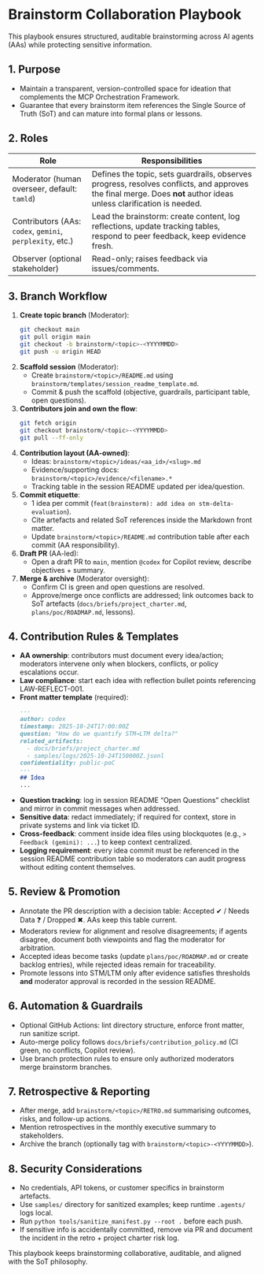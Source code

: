 # Brainstorm Collaboration Playbook

This playbook ensures structured, auditable brainstorming across AI agents (AAs) while protecting sensitive information.

## 1. Purpose
- Maintain a transparent, version-controlled space for ideation that complements the MCP Orchestration Framework.
- Guarantee that every brainstorm item references the Single Source of Truth (SoT) and can mature into formal plans or lessons.

## 2. Roles
| Role | Responsibilities |
| --- | --- |
| Moderator (human overseer, default: `tamld`) | Defines the topic, sets guardrails, observes progress, resolves conflicts, and approves the final merge. Does **not** author ideas unless clarification is needed. |
| Contributors (AAs: `codex`, `gemini`, `perplexity`, etc.) | Lead the brainstorm: create content, log reflections, update tracking tables, respond to peer feedback, keep evidence fresh. |
| Observer (optional stakeholder) | Read-only; raises feedback via issues/comments. |

## 3. Branch Workflow
1. **Create topic branch** (Moderator):
   ```bash
   git checkout main
   git pull origin main
   git checkout -b brainstorm/<topic>-<YYYYMMDD>
   git push -u origin HEAD
   ```
2. **Scaffold session** (Moderator):
   - Create `brainstorm/<topic>/README.md` using `brainstorm/templates/session_readme_template.md`.
   - Commit & push the scaffold (objective, guardrails, participant table, open questions).
3. **Contributors join and own the flow**:
   ```bash
   git fetch origin
   git checkout brainstorm/<topic>-<YYYYMMDD>
   git pull --ff-only
   ```
4. **Contribution layout (AA-owned)**:
   - Ideas: `brainstorm/<topic>/ideas/<aa_id>/<slug>.md`
   - Evidence/supporting docs: `brainstorm/<topic>/evidence/<filename>.*`
   - Tracking table in the session README updated per idea/question.
5. **Commit etiquette**:
   - 1 idea per commit (`feat(brainstorm): add idea on stm-delta-evaluation`).
   - Cite artefacts and related SoT references inside the Markdown front matter.
   - Update `brainstorm/<topic>/README.md` contribution table after each commit (AA responsibility).
6. **Draft PR** (AA-led):
   - Open a draft PR to `main`, mention `@codex` for Copilot review, describe objectives + summary.
7. **Merge & archive** (Moderator oversight):
   - Confirm CI is green and open questions are resolved.
   - Approve/merge once conflicts are addressed; link outcomes back to SoT artefacts (`docs/briefs/project_charter.md`, `plans/poc/ROADMAP.md`, lessons).

## 4. Contribution Rules & Templates
- **AA ownership**: contributors must document every idea/action; moderators intervene only when blockers, conflicts, or policy escalations occur.
- **Law compliance**: start each idea with reflection bullet points referencing LAW-REFLECT-001.
- **Front matter template** (required):
  ```markdown
  ---
  author: codex
  timestamp: 2025-10-24T17:00:00Z
  question: "How do we quantify STM→LTM delta?"
  related_artifacts:
    - docs/briefs/project_charter.md
    - samples/logs/2025-10-24T150000Z.jsonl
  confidentiality: public-poC
  ---
  ## Idea
  ...
  ```
- **Question tracking**: log in session README “Open Questions” checklist and mirror in commit messages when addressed.
- **Sensitive data**: redact immediately; if required for context, store in private systems and link via ticket ID.
- **Cross-feedback**: comment inside idea files using blockquotes (e.g., `> Feedback (gemini): ...`) to keep context centralized.
- **Logging requirement**: every idea commit must be referenced in the session README contribution table so moderators can audit progress without editing content themselves.

## 5. Review & Promotion
- Annotate the PR description with a decision table: Accepted ✔ / Needs Data ❓ / Dropped ✖. AAs keep this table current.
- Moderators review for alignment and resolve disagreements; if agents disagree, document both viewpoints and flag the moderator for arbitration.
- Accepted ideas become tasks (update `plans/poc/ROADMAP.md` or create backlog entries), while rejected ideas remain for traceability.
- Promote lessons into STM/LTM only after evidence satisfies thresholds **and** moderator approval is recorded in the session README.

## 6. Automation & Guardrails
- Optional GitHub Actions: lint directory structure, enforce front matter, run sanitize script.
- Auto-merge policy follows `docs/briefs/contribution_policy.md` (CI green, no conflicts, Copilot review).
- Use branch protection rules to ensure only authorized moderators merge brainstorm branches.

## 7. Retrospective & Reporting
- After merge, add `brainstorm/<topic>/RETRO.md` summarising outcomes, risks, and follow-up actions.
- Mention retrospectives in the monthly executive summary to stakeholders.
- Archive the branch (optionally tag with `brainstorm/<topic>-<YYYYMMDD>`).

## 8. Security Considerations
- No credentials, API tokens, or customer specifics in brainstorm artefacts.
- Use `samples/` directory for sanitized examples; keep runtime `.agents/` logs local.
- Run `python tools/sanitize_manifest.py --root .` before each push.
- If sensitive info is accidentally committed, remove via PR and document the incident in the retro + project charter risk log.

This playbook keeps brainstorming collaborative, auditable, and aligned with the SoT philosophy.

